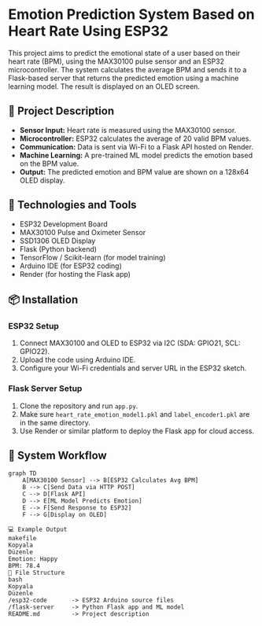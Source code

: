# Emotion Prediction System Based on Heart Rate Using ESP32

This project aims to predict the emotional state of a user based on their heart rate (BPM), using the MAX30100 pulse sensor and an ESP32 microcontroller. The system calculates the average BPM and sends it to a Flask-based server that returns the predicted emotion using a machine learning model. The result is displayed on an OLED screen.

## 🧠 Project Description

- **Sensor Input:** Heart rate is measured using the MAX30100 sensor.
- **Microcontroller:** ESP32 calculates the average of 20 valid BPM values.
- **Communication:** Data is sent via Wi-Fi to a Flask API hosted on Render.
- **Machine Learning:** A pre-trained ML model predicts the emotion based on the BPM value.
- **Output:** The predicted emotion and BPM value are shown on a 128x64 OLED display.

## 🧰 Technologies and Tools

- ESP32 Development Board  
- MAX30100 Pulse and Oximeter Sensor  
- SSD1306 OLED Display  
- Flask (Python backend)  
- TensorFlow / Scikit-learn (for model training)  
- Arduino IDE (for ESP32 coding)  
- Render (for hosting the Flask app)

## 📦 Installation

### ESP32 Setup
1. Connect MAX30100 and OLED to ESP32 via I2C (SDA: GPIO21, SCL: GPIO22).
2. Upload the code using Arduino IDE.
3. Configure your Wi-Fi credentials and server URL in the ESP32 sketch.

### Flask Server Setup
1. Clone the repository and run `app.py`.
2. Make sure `heart_rate_emotion_model1.pkl` and `label_encoder1.pkl` are in the same directory.
3. Use Render or similar platform to deploy the Flask app for cloud access.

## 📡 System Workflow

```mermaid
graph TD
    A[MAX30100 Sensor] --> B[ESP32 Calculates Avg BPM]
    B --> C[Send Data via HTTP POST]
    C --> D[Flask API]
    D --> E[ML Model Predicts Emotion]
    E --> F[Send Response to ESP32]
    F --> G[Display on OLED]

💻 Example Output
makefile
Kopyala
Düzenle
Emotion: Happy
BPM: 78.4
📁 File Structure
bash
Kopyala
Düzenle
/esp32-code       -> ESP32 Arduino source files
/flask-server     -> Python Flask app and ML model
README.md         -> Project description
